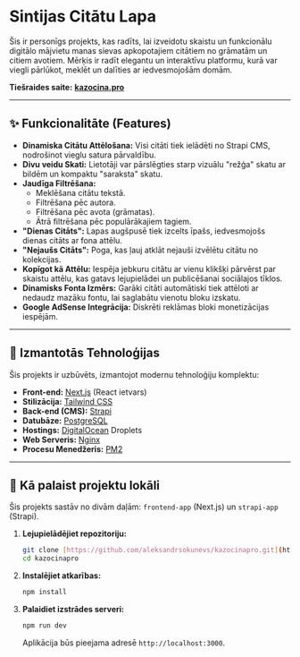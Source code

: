 # Sintijas Citātu Lapa

Šis ir personīgs projekts, kas radīts, lai izveidotu skaistu un funkcionālu digitālo mājvietu manas sievas apkopotajiem citātiem no grāmatām un citiem avotiem. Mērķis ir radīt elegantu un interaktīvu platformu, kurā var viegli pārlūkot, meklēt un dalīties ar iedvesmojošām domām.

**Tiešraides saite:** [**kazocina.pro**](https://kazocina.pro) 

---

## ✨ Funkcionalitāte (Features)

* **Dinamiska Citātu Attēlošana:** Visi citāti tiek ielādēti no Strapi CMS, nodrošinot vieglu satura pārvaldību.
* **Divu veidu Skati:** Lietotāji var pārslēgties starp vizuālu "režģa" skatu ar bildēm un kompaktu "saraksta" skatu.
* **Jaudīga Filtrēšana:**
    * Meklēšana citātu tekstā.
    * Filtrēšana pēc autora.
    * Filtrēšana pēc avota (grāmatas).
    * Ātrā filtrēšana pēc populārākajiem tagiem.
* **"Dienas Citāts":** Lapas augšpusē tiek izcelts īpašs, iedvesmojošs dienas citāts ar fona attēlu.
* **"Nejaušs Citāts":** Poga, kas ļauj atklāt nejauši izvēlētu citātu no kolekcijas.
* **Kopīgot kā Attēlu:** Iespēja jebkuru citātu ar vienu klikšķi pārvērst par skaistu attēlu, kas gatavs lejupielādei un publicēšanai sociālajos tīklos.
* **Dinamisks Fonta Izmērs:** Garāki citāti automātiski tiek attēloti ar nedaudz mazāku fontu, lai saglabātu vienotu bloku izskatu.
* **Google AdSense Integrācija:** Diskrēti reklāmas bloki monetizācijas iespējām.

---

## 🚀 Izmantotās Tehnoloģijas

Šis projekts ir uzbūvēts, izmantojot modernu tehnoloģiju komplektu:

* **Front-end:** [Next.js](https://nextjs.org/) (React ietvars)
* **Stilizācija:** [Tailwind CSS](https://tailwindcss.com/)
* **Back-end (CMS):** [Strapi](https://strapi.io/)
* **Datubāze:** [PostgreSQL](https://www.postgresql.org/)
* **Hostings:** [DigitalOcean](https://www.digitalocean.com/) Droplets
* **Web Serveris:** [Nginx](https://www.nginx.com/)
* **Procesu Menedžeris:** [PM2](https://pm2.keymetrics.io/)

---

## 🔧 Kā palaist projektu lokāli

Šis projekts sastāv no divām daļām: `frontend-app` (Next.js) un `strapi-app` (Strapi).

1.  **Lejupielādējiet repozitoriju:**
    ```bash
    git clone [https://github.com/aleksandrsokunevs/kazocinapro.git](https://github.com/aleksandrsokunevs/kazocinapro.git)
    cd kazocinapro
    ```
2.  **Instalējiet atkarības:**
    ```bash
    npm install
    ```
3.  **Palaidiet izstrādes serveri:**
    ```bash
    npm run dev
    ```
    Aplikācija būs pieejama adresē `http://localhost:3000`.
